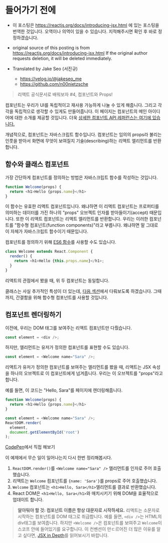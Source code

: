 # 들어가기 전에

- 이 포스팅은 https://reactjs.org/docs/introducing-jsx.html 에 있는 포스팅을 번역한 것입니다. 오역이나 의역이 있을 수 있습니다. 지적해주시면 확인 후 바로 정정하겠습니다.

- original source of this posting is from https://reactjs.org/docs/introducing-jsx.html If the original author requests deletion, it will be deleted immediately.

- Translated by Jake Seo (서진규)

	- https://velog.io/@jakeseo_me
	- https://github.com/n00nietzsche
    
> 리액트 공식문서로 배워보자 #4, 컴포넌트와 Props!

컴포넌트는 우리가 UI를 독립적이고 재사용 가능하게 나눌 수 있게 해줍니다. 그리고 각각을 독립적으로 생각할 수 있게도 만들어줍니다. 이 페이지는 컴포넌트의 메인 아이디어에 대한 소개를 제공할 것입니다. 더욱 [상세한 컴포넌트 API 레퍼런스는 여기에 있습니다.](https://reactjs.org/docs/react-component.html)

개념적으로, 컴포넌트는 자바스크립트 함수입니다. 컴포넌트는 임의의 props라 불리는 인풋을 받아서 화면에 무엇이 보여질지 기술(describing)하는 리액트 엘리먼트를 반환합니다.

## 함수와 클래스 컴포넌트

가장 간단하게 컴포넌트를 정의하는 방법은 자바스크립트 함수를 작성하는 것입니다.

```js
function Welcome(props) {
  return <h1>Hello {props.name}</h1>
}
```

이 함수는 유효한 리액트 컴포넌트입니다. 왜냐하면 이 리액트 컴포넌트는 프로퍼티를 의미하는 데이터를 가진 하나의 "props" 오브젝트 인자를 받아들이기(accept) 때문입니다. 또한 이 리액트 컴포넌트는 리액트 엘리먼트를 반환합니다. 우리는 이러한 컴포넌트를 "함수형 컴포넌트(function components)"라고 부릅니다. 왜냐하면 말 그대로 이 자체가 자바스크립트 함수이기 때문입니다.

컴포넌트를 정의하기 위해 [ES6 함수](https://developer.mozilla.org/en/docs/Web/JavaScript/Reference/Classes)를 사용할 수도 있습니다.

```js
class Welcome extends React.Component {
  render() {
    return <h1>Hello {this.props.name}</h1>;
  }
}
```

리액트의 관점에서 봤을 때, 위 두 컴포넌트는 동일합니다.

클래스는 사실 추가적인 특성이 더 있는데, [다음 섹션](https://reactjs.org/docs/state-and-lifecycle.html)에서 다뤄보도록 하겠습니다. 그때 까지, 간결함을 위해 함수형 컴포넌트를 사용할 것입니다.

## 컴포넌트 렌더링하기

이전에, 우리는 DOM 태그를 보여주는 리액트 컴포넌트만 다뤘습니다.

```js
const element = <div />;
```

하지만, 엘리먼트는 유저가 정의한 컴포넌트를 표현할 수도 있습니다.

```js
const element = <Welcome name="Sara" />;
```

리액트가 유저가 정의한 컴포넌트를 보여주는 엘리먼트를 봤을 때, 리액트는 JSX 속성을 하나의 오브젝트로 이 컴포넌트에게 넘겨줍니다. 우리는 이 오브젝트를 "props"라고 합니다.

예를 들면, 이 코드는 "Hello, Sara"를 페이지에 렌더링해줍니다.

```js
function Welcome(props) {
  return <h1>Hello {props.name}</h1>
}

const element = <Welcome name="Sara" />;
ReactDOM.render(
  element,
  document.getElementById('root')
);
```

[CodePen](https://reactjs.org/redirect-to-codepen/components-and-props/rendering-a-component)에서 직접 해보기

이 예제에서 무슨 일이 일어나는지 다시 한번 정리해봅시다.

1. `ReactDOM.render()`를 `<Welcome name="Sara" />` 엘리먼트를 인자로 주어 호출했습니다.
2. 리액트는 `Welcome` 컴포넌트를 `{name: 'Sara'}`를 props로 주어 호출했습니다.
3. `Welcome` 컴포넌트는 `<h1>Hello, Sara</h1>`엘리먼트를 결과로 반환했습니다.
4. React DOM은 `<h1>Hello, Sara</h1>`와 매치시키기 위해 DOM을 효율적으로 업데이트 합니다.

> **알아둬야 할 것: 컴포넌트 이름은 항상 대문자로 시작하세요.**
> 리액트는 소문자로 시작하는 컴포넌트를 DOM 태그로 취급합니다. 예를 들면, `<div />`는 HTML의 div태그를 보여줍니다. 하지만 `<Welcome />`은 컴포넌트를 보여주고 `Welcome`이 스코프 안에 들어있기를 요구합니다.
> 이 컨벤션이 만ㄷ르어진 더 많은 이유를 알고 싶다면, [JSX in Depth](https://reactjs.org/docs/jsx-in-depth.html#user-defined-components-must-be-capitalized)를 읽어보시기 바랍니다.

